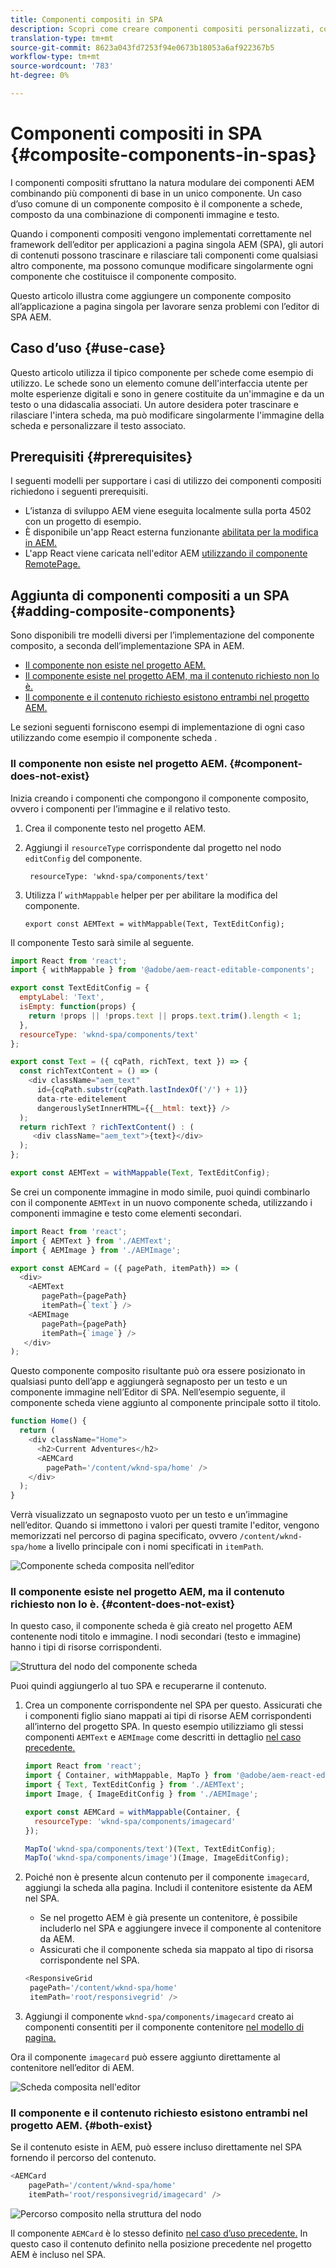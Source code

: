 ```yaml
---
title: Componenti compositi in SPA
description: Scopri come creare componenti compositi personalizzati, componenti composti da altri componenti che funzionano con l’editor di applicazioni a pagina singola AEM (SPA).
translation-type: tm+mt
source-git-commit: 8623a043fd7253f94e0673b18053a6af922367b5
workflow-type: tm+mt
source-wordcount: '783'
ht-degree: 0%

---
```



# Componenti compositi in SPA {#composite-components-in-spas}

I componenti compositi sfruttano la natura modulare dei componenti AEM combinando più componenti di base in un unico componente. Un caso d’uso comune di un componente composito è il componente a schede, composto da una combinazione di componenti immagine e testo.

Quando i componenti compositi vengono implementati correttamente nel framework dell’editor per applicazioni a pagina singola AEM (SPA), gli autori di contenuti possono trascinare e rilasciare tali componenti come qualsiasi altro componente, ma possono comunque modificare singolarmente ogni componente che costituisce il componente composito.

Questo articolo illustra come aggiungere un componente composito all’applicazione a pagina singola per lavorare senza problemi con l’editor di SPA AEM.

## Caso d’uso  {#use-case}

Questo articolo utilizza il tipico componente per schede come esempio di utilizzo. Le schede sono un elemento comune dell&#39;interfaccia utente per molte esperienze digitali e sono in genere costituite da un&#39;immagine e da un testo o una didascalia associati. Un autore desidera poter trascinare e rilasciare l&#39;intera scheda, ma può modificare singolarmente l&#39;immagine della scheda e personalizzare il testo associato.

## Prerequisiti {#prerequisites}

I seguenti modelli per supportare i casi di utilizzo dei componenti compositi richiedono i seguenti prerequisiti.

* L’istanza di sviluppo AEM viene eseguita localmente sulla porta 4502 con un progetto di esempio.
* È disponibile un&#39;app React esterna funzionante [abilitata per la modifica in AEM.](editing-external-spa.md)
* L&#39;app React viene caricata nell&#39;editor AEM [utilizzando il componente RemotePage.](remote-page.md)

## Aggiunta di componenti compositi a un SPA {#adding-composite-components}

Sono disponibili tre modelli diversi per l’implementazione del componente composito, a seconda dell’implementazione SPA in AEM.

* [Il componente non esiste nel progetto AEM.](#component-does-not-exist)
* [Il componente esiste nel progetto AEM, ma il contenuto richiesto non lo è.](#content-does-not-exist)
* [Il componente e il contenuto richiesto esistono entrambi nel progetto AEM.](#both-exist)

Le sezioni seguenti forniscono esempi di implementazione di ogni caso utilizzando come esempio il componente scheda .

### Il componente non esiste nel progetto AEM. {#component-does-not-exist}

Inizia creando i componenti che compongono il componente composito, ovvero i componenti per l’immagine e il relativo testo.

1. Crea il componente testo nel progetto AEM.
1. Aggiungi il `resourceType` corrispondente dal progetto nel nodo `editConfig` del componente.

   ```text
    resourceType: 'wknd-spa/components/text' 
   ```

1. Utilizza l’ `withMappable` helper per per abilitare la modifica del componente.

   ```text
   export const AEMText = withMappable(Text, TextEditConfig); 
   ```

Il componente Testo sarà simile al seguente.

```javascript
import React from 'react';
import { withMappable } from '@adobe/aem-react-editable-components';

export const TextEditConfig = {
  emptyLabel: 'Text',
  isEmpty: function(props) {
    return !props || !props.text || props.text.trim().length < 1;
  },
  resourceType: 'wknd-spa/components/text'
};

export const Text = ({ cqPath, richText, text }) => {
  const richTextContent = () => (
    <div className="aem_text"
      id={cqPath.substr(cqPath.lastIndexOf('/') + 1)}
      data-rte-editelement
      dangerouslySetInnerHTML={{__html: text}} />
  );
  return richText ? richTextContent() : (
     <div className="aem_text">{text}</div>
  );
};

export const AEMText = withMappable(Text, TextEditConfig);
```

Se crei un componente immagine in modo simile, puoi quindi combinarlo con il componente `AEMText` in un nuovo componente scheda, utilizzando i componenti immagine e testo come elementi secondari.

```javascript
import React from 'react';
import { AEMText } from './AEMText';
import { AEMImage } from './AEMImage';

export const AEMCard = ({ pagePath, itemPath}) => (
  <div>
    <AEMText
       pagePath={pagePath}
       itemPath={`text`} />
    <AEMImage
       pagePath={pagePath}
       itemPath={`image`} />
   </div>
);
```

Questo componente composito risultante può ora essere posizionato in qualsiasi punto dell’app e aggiungerà segnaposto per un testo e un componente immagine nell’Editor di SPA. Nell’esempio seguente, il componente scheda viene aggiunto al componente principale sotto il titolo.

```javascript
function Home() {
  return (
    <div className="Home">
      <h2>Current Adventures</h2>
      <AEMCard
        pagePath='/content/wknd-spa/home' />
    </div>
  );
}
```

Verrà visualizzato un segnaposto vuoto per un testo e un’immagine nell’editor. Quando si immettono i valori per questi tramite l&#39;editor, vengono memorizzati nel percorso di pagina specificato, ovvero `/content/wknd-spa/home` a livello principale con i nomi specificati in `itemPath`.

![Componente scheda composita nell’editor](assets/composite-card.png)

### Il componente esiste nel progetto AEM, ma il contenuto richiesto non lo è. {#content-does-not-exist}

In questo caso, il componente scheda è già creato nel progetto AEM contenente nodi titolo e immagine. I nodi secondari (testo e immagine) hanno i tipi di risorse corrispondenti.

![Struttura del nodo del componente scheda](assets/composite-node-structure.png)

Puoi quindi aggiungerlo al tuo SPA e recuperarne il contenuto.

1. Crea un componente corrispondente nel SPA per questo. Assicurati che i componenti figlio siano mappati ai tipi di risorse AEM corrispondenti all’interno del progetto SPA. In questo esempio utilizziamo gli stessi componenti `AEMText` e `AEMImage` come descritti in dettaglio [nel caso precedente.](#component-does-not-exist)

   ```javascript
   import React from 'react';
   import { Container, withMappable, MapTo } from '@adobe/aem-react-editable-components';
   import { Text, TextEditConfig } from './AEMText';
   import Image, { ImageEditConfig } from './AEMImage';
   
   export const AEMCard = withMappable(Container, {
     resourceType: 'wknd-spa/components/imagecard'
   });
   
   MapTo('wknd-spa/components/text')(Text, TextEditConfig);
   MapTo('wknd-spa/components/image')(Image, ImageEditConfig);
   ```

1. Poiché non è presente alcun contenuto per il componente `imagecard`, aggiungi la scheda alla pagina. Includi il contenitore esistente da AEM nel SPA.
   * Se nel progetto AEM è già presente un contenitore, è possibile includerlo nel SPA e aggiungere invece il componente al contenitore da AEM.
   * Assicurati che il componente scheda sia mappato al tipo di risorsa corrispondente nel SPA.

   ```javascript
   <ResponsiveGrid
    pagePath='/content/wknd-spa/home'
    itemPath='root/responsivegrid' />
   ```

1. Aggiungi il componente `wknd-spa/components/imagecard` creato ai componenti consentiti per il componente contenitore [nel modello di pagina.](/help/sites-cloud/authoring/features/templates.md)

Ora il componente `imagecard` può essere aggiunto direttamente al contenitore nell’editor di AEM.

![Scheda composita nell&#39;editor](assets/composite-card.gif)

### Il componente e il contenuto richiesto esistono entrambi nel progetto AEM. {#both-exist}

Se il contenuto esiste in AEM, può essere incluso direttamente nel SPA fornendo il percorso del contenuto.

```javascript
<AEMCard
    pagePath='/content/wknd-spa/home'
    itemPath='root/responsivegrid/imagecard' />
```

![Percorso composito nella struttura del nodo](assets/composite-path.png)

Il componente `AEMCard` è lo stesso definito [nel caso d’uso precedente.](#content-does-not-exist) In questo caso il contenuto definito nella posizione precedente nel progetto AEM è incluso nel SPA.
